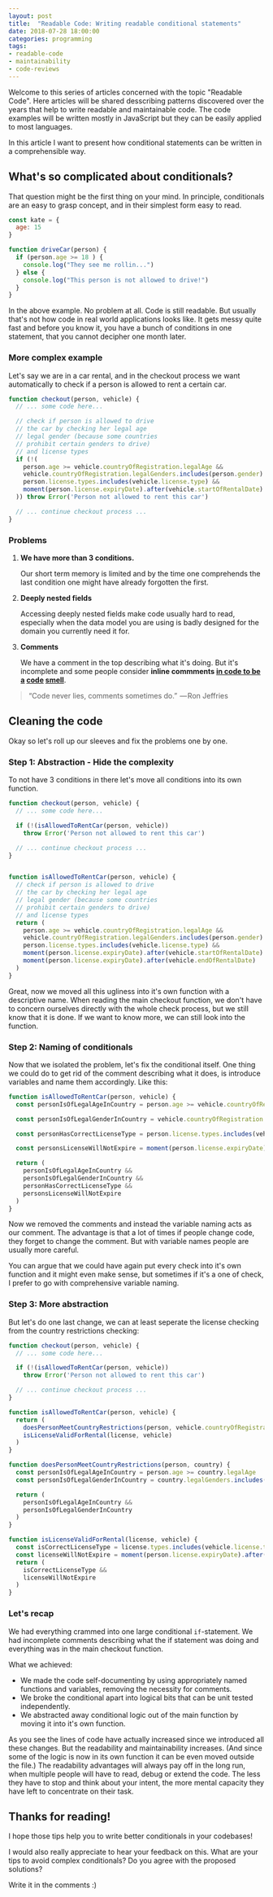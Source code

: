 ```yaml
---
layout: post
title:  "Readable Code: Writing readable conditional statements"
date: 2018-07-28 18:00:00
categories: programming
tags:
- readable-code
- maintainability
- code-reviews
---
```


Welcome to this series of articles concerned with the topic "Readable Code". Here articles will be shared desscribing patterns discovered over the years that help to write readable and maintainable code. The code examples will be written mostly in JavaScript but they can be easily applied to most languages. 

In this article I want to present how conditional statements can be written in a comprehensible way. 

## What's so complicated about conditionals?

That question might be the first thing on your mind. In principle, conditionals are an easy to grasp concept, and in their simplest form easy to read.

```js
const kate = {
  age: 15
}

function driveCar(person) {
  if (person.age >= 18 ) {
    console.log("They see me rollin...")
  } else {
    console.log("This person is not allowed to drive!")
  }
}
```

In the above example. No problem at all. Code is still readable. But usually that's not how code in real world applications looks like. It gets messy quite fast and before you know it, you have a bunch of conditions in one statement, that you cannot decipher one month later. 

### More complex example

Let's say we are in a car rental, and in the checkout process we want automatically to check if a person is allowed to rent a certain car.

```js
function checkout(person, vehicle) {
  // ... some code here...

  // check if person is allowed to drive
  // the car by checking her legal age
  // legal gender (because some countries
  // prohibit certain genders to drive)
  // and license types
  if (!(
    person.age >= vehicle.countryOfRegistration.legalAge &&
    vehicle.countryOfRegistration.legalGenders.includes(person.gender) &&
    person.license.types.includes(vehicle.license.type) && 
    moment(person.license.expiryDate).after(vehicle.startOfRentalDate)
  )) throw Error('Person not allowed to rent this car')

  // ... continue checkout process ...
}
```

### Problems

1. **We have more than 3 conditions.**

    Our short term memory is limited and by the time one comprehends the last condition one might have already forgotten the first.

2. **Deeply nested fields**

    Accessing deeply nested fields make code usually hard to read, especially when the data model you are using is badly designed for the domain you currently need it for.

3. **Comments**

    We have a comment in the top describing what it's doing. But it's incomplete and some people consider **inline commments [in code to be a](https://blog.codinghorror.com/code-tells-you-how-comments-tell-you-why/) [code](https://softwareengineering.stackexchange.com/questions/1/comments-are-a-code-smell/13) [smell](http://www.strongopinionsweaklytyped.com/blog/2014/08/27/beware-the-siren-song-of-comments/)**.

> “Code never lies, comments sometimes do.” 
— Ron Jeffries

## Cleaning the code

Okay so let's roll up our sleeves and fix the problems one by one.

### Step 1: Abstraction - Hide the complexity

To not have 3 conditions in there let's move all conditions into its own function.


```js
function checkout(person, vehicle) {
  // ... some code here...

  if (!(isAllowedToRentCar(person, vehicle))
    throw Error('Person not allowed to rent this car')

  // ... continue checkout process ...
}


function isAllowedToRentCar(person, vehicle) {
  // check if person is allowed to drive
  // the car by checking her legal age
  // legal gender (because some countries
  // prohibit certain genders to drive)
  // and license types
  return (
    person.age >= vehicle.countryOfRegistration.legalAge &&
    vehicle.countryOfRegistration.legalGenders.includes(person.gender) &&
    person.license.types.includes(vehicle.license.type) && 
    moment(person.license.expiryDate).after(vehicle.startOfRentalDate) &&
    moment(person.license.expiryDate).after(vehicle.endOfRentalDate)
  )
}
```

Great, now we moved all this ugliness into it's own function with a descriptive name. When reading the main checkout function, we don't have to concern ourselves directly with the whole check process, but we still know that it is done. If we want to know more, we can still look into the function.

### Step 2: Naming of conditionals

Now that we isolated the problem, let's fix the conditional itself. One thing we could do to get rid of the comment describing what it does, is introduce variables and name them accordingly. Like this:

```js
function isAllowedToRentCar(person, vehicle) {
  const personIsOfLegalAgeInCountry = person.age >= vehicle.countryOfRegistration.legalAge

  const personIsOfLegalGenderInCountry = vehicle.countryOfRegistration.legalGenders.includes(person.gender)

  const personHasCorrectLicenseType = person.license.types.includes(vehicle.license.type)

  const personsLicenseWillNotExpire = moment(person.license.expiryDate).after(vehicle.endOfRentalDate)

  return (
    personIsOfLegalAgeInCountry &&
    personIsOfLegalGenderInCountry &&
    personHasCorrectLicenseType && 
    personsLicenseWillNotExpire
  )
}
```

Now we removed the comments and instead the variable naming acts as our comment. The advantage is that a lot of times if people change code, they forget to change the comment. But with variable names people are usually more careful.

You can argue that we could have again put every check into it's own function and it might even make sense, but sometimes if it's a one of check, I prefer to go with comprehensive variable naming.

### Step 3: More abstraction

But let's do one last change, we can at least seperate the license checking from the country restrictions checking:

```js
function checkout(person, vehicle) {
  // ... some code here...

  if (!(isAllowedToRentCar(person, vehicle))
    throw Error('Person not allowed to rent this car')

  // ... continue checkout process ...
}

function isAllowedToRentCar(person, vehicle) {
  return (
    doesPersonMeetCountryRestrictions(person, vehicle.countryOfRegistration) &&
    isLicenseValidForRental(license, vehicle)
  )
}

function doesPersonMeetCountryRestrictions(person, country) {
  const personIsOfLegalAgeInCountry = person.age >= country.legalAge
  const personIsOfLegalGenderInCountry = country.legalGenders.includes(person.gender)

  return (
    personIsOfLegalAgeInCountry &&
    personIsOfLegalGenderInCountry
  )
}

function isLicenseValidForRental(license, vehicle) {
  const isCorrectLicenseType = license.types.includes(vehicle.license.type)
  const licenseWillNotExpire = moment(person.license.expiryDate).after(vehicle.endOfRentalDate)
  return (
    isCorrectLicenseType &&
    licenseWillNotExpire
  )
}
```

### Let's recap

We had everything crammed into one large conditional `if`-statement. We had incomplete comments describing what the if statement was doing and everything was in the main checkout function. 

What we achieved:
- We made the code self-documenting by using appropriately named functions and variables, removing the necessity for comments. 
- We broke the conditional apart into logical bits that can be unit tested independently. 
- We abstracted away conditional logic out of the main function by moving it into it's own function.

As you see the lines of code have actually increased since we introduced all these changes. But the readability and maintainability increases. (And since some of the logic is now in its own function it can be even moved outside the file.) The readability advantages will always pay off in the long run, when multiple people will have to read, debug or extend the code. The less they have to stop and think about your intent, the more mental capacity they have left to concentrate on their task.

## Thanks for reading!

I hope those tips help you to write better conditionals in your codebases!

I would also really appreciate to hear your feedback on this. What are your tips to avoid complex conditionals? Do you agree with the proposed solutions?

Write it in the comments :)